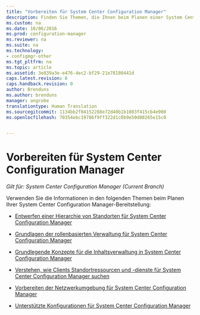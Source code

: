 ```yaml
---
title: "Vorbereiten für System Center Configuration Manager"
description: Finden Sie Themen, die Ihnen beim Planen einer System Center Configuration Manager-Bereitstellung helfen.
ms.custom: na
ms.date: 10/06/2016
ms.prod: configuration-manager
ms.reviewer: na
ms.suite: na
ms.technology:
- configmgr-other
ms.tgt_pltfrm: na
ms.topic: article
ms.assetid: 3e839a3e-e476-4ec2-bf29-21e78180441d
caps.latest.revision: 6
caps.handback.revision: 0
author: Brenduns
ms.author: brenduns
manager: angrobe
translationtype: Human Translation
ms.sourcegitcommit: 1134bb2f04152288e72d40b1b1083f415cb4e900
ms.openlocfilehash: 70354ebc19786f9ff322d1c0b9e50d08265e15c0


---
```

# <a name="get-ready-for-system-center-configuration-manager"></a>Vorbereiten für System Center Configuration Manager

*Gilt für: System Center Configuration Manager (Current Branch)*

Verwenden Sie die Informationen in den folgenden Themen beim Planen Ihrer System Center Configuration Manager-Bereitstellung:  


  -   [Entwerfen einer Hierarchie von Standorten für System Center Configuration Manager](../../core/plan-design/hierarchy/design-a-hierarchy-of-sites.md)  

  -   [Grundlagen der rollenbasierten Verwaltung für System Center Configuration Manager](../../core/understand/fundamentals-of-role-based-administration.md)  

  -   [Grundlegende Konzepte für die Inhaltsverwaltung in System Center Configuration Manager](../../core/plan-design/hierarchy/fundamental-concepts-for-content-management.md)  

  -   [Verstehen, wie Clients Standortressourcen und -dienste für System Center Configuration Manager suchen](../../core/plan-design/hierarchy/understand-how-clients-find-site-resources-and-services.md)  

-   [Vorbereiten der Netzwerkumgebung für System Center Configuration Manager](/sccm/core/plan-design/network/configure-firewalls-ports-domains)  

-   [Unterstützte Konfigurationen für System Center Configuration Manager](../../core/plan-design/configs/supported-configurations.md)  



<!--HONumber=Nov16_HO1-->



